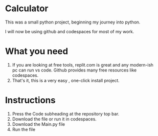 # Calculator
This was a small python project, beginning my journey into python.

I will now be using github and codespaces for most of my work.

# What you need
1. If you are looking at free tools, replit.com is great and any modern-ish pc can run vs code. Github provides many free resources like codespaces.
2. That's it, this is a very easy , one-click install project.
# Instructions
1. Press the Code subheading at the repository top bar.
2. Download the file or run it in codespaces.
3. Download the Main.py file
4. Run the file
